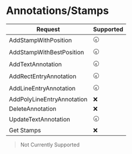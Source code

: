 # Annotations/Stamps
| Request                    | Supported |
|----------------------------|-----------|
| AddStampWithPosition       | 🕣        |
| AddStampWithBestPosition   | 🕣        |
| AddTextAnnotation          | 🕣        |
| AddRectEntryAnnotation     | 🕣        |
| AddLineEntryAnnotation     | 🕣        |
| AddPolyLineEntryAnnotation | ❌         |
| DeleteAnnotation           | ❌         |
| UpdateTextAnnotation       | 🕣        |
| Get Stamps                 | ❌         |

> Not Currently Supported

